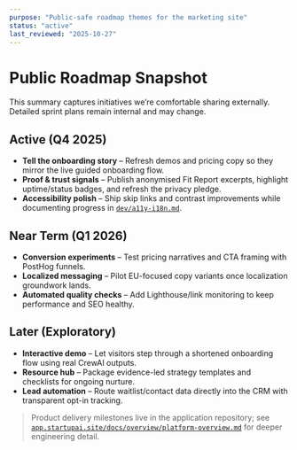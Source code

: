 ```yaml
---
purpose: "Public-safe roadmap themes for the marketing site"
status: "active"
last_reviewed: "2025-10-27"
---
```


# Public Roadmap Snapshot

This summary captures initiatives we’re comfortable sharing externally. Detailed sprint plans remain internal and may change.

## Active (Q4 2025)

- **Tell the onboarding story** – Refresh demos and pricing copy so they mirror the live guided onboarding flow.
- **Proof & trust signals** – Publish anonymised Fit Report excerpts, highlight uptime/status badges, and refresh the privacy pledge.
- **Accessibility polish** – Ship skip links and contrast improvements while documenting progress in [`dev/a11y-i18n.md`](../dev/a11y-i18n.md).

## Near Term (Q1 2026)

- **Conversion experiments** – Test pricing narratives and CTA framing with PostHog funnels.
- **Localized messaging** – Pilot EU-focused copy variants once localization groundwork lands.
- **Automated quality checks** – Add Lighthouse/link monitoring to keep performance and SEO healthy.

## Later (Exploratory)

- **Interactive demo** – Let visitors step through a shortened onboarding flow using real CrewAI outputs.
- **Resource hub** – Package evidence-led strategy templates and checklists for ongoing nurture.
- **Lead automation** – Route waitlist/contact data directly into the CRM with transparent opt-in tracking.

> Product delivery milestones live in the application repository; see [`app.startupai.site/docs/overview/platform-overview.md`](https://github.com/chris00walker/app.startupai.site/blob/main/docs/overview/platform-overview.md) for deeper engineering detail.
